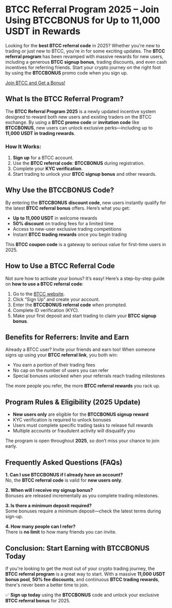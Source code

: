 
  <h1>BTCC Referral Program 2025 – Join Using BTCCBONUS for Up to 11,000 USDT in Rewards</h1>
  </header>

  <section>
    <p>Looking for the <strong>best BTCC referral code</strong> in 2025? Whether you're new to trading or just new to BTCC, you're in for some exciting updates. The <strong>BTCC referral program</strong> has been revamped with massive rewards for new users, including a generous <strong>BTCC signup bonus</strong>, trading discounts, and even cash incentives for referring friends. Start your crypto journey on the right foot by using the <strong>BTCCBONUS</strong> promo code when you sign up.</p>
  </section>
<a href="https://partner.btcc.com/us/c/BTCCBONUS/9303" target="_blank">Join BTCC and Get a Bonus!</a>

  <section>
    <h2>What Is the BTCC Referral Program?</h2>
    <p>The <strong>BTCC Referral Program 2025</strong> is a newly updated incentive system designed to reward both new users and existing traders on the BTCC exchange. By using a <strong>BTCC promo code</strong> or <strong>invitation code</strong> like <strong>BTCCBONUS</strong>, new users can unlock exclusive perks—including up to <strong>11,000 USDT in trading rewards</strong>.</p>

  <h3>How It Works:</h3>
  <ol>
      <li><strong>Sign up</strong> for a BTCC account.</li>
      <li>Use the <strong>BTCC referral code</strong>: <strong>BTCCBONUS</strong> during registration.</li>
      <li>Complete your <strong>KYC verification</strong>.</li>
      <li>Start trading to unlock your <strong>BTCC signup bonus</strong> and other rewards.</li>
    </ol>
  </section>

  <section>
    <h2>Why Use the BTCCBONUS Code?</h2>
    <p>By entering the <strong>BTCCBONUS</strong> <strong>discount code</strong>, new users instantly qualify for the latest <strong>BTCC referral bonus</strong> offers. Here’s what you get:</p>
    <ul>
      <li><strong>Up to 11,000 USDT</strong> in welcome rewards</li>
      <li><strong>50% discount</strong> on trading fees for a limited time</li>
      <li>Access to new-user exclusive trading competitions</li>
      <li>Instant <strong>BTCC trading rewards</strong> once you begin trading</li>
    </ul>
    <p>This <strong>BTCC coupon code</strong> is a gateway to serious value for first-time users in 2025.</p>
  </section>

  <section>
    <h2>How to Use a BTCC Referral Code</h2>
    <p>Not sure how to activate your bonus? It’s easy! Here’s a step-by-step guide on <strong>how to use a BTCC referral code</strong>:</p>
    <ol>
      <li>Go to the <a href="https://www.btcc.com" target="_blank" rel="noopener noreferrer">BTCC website</a>.</li>
      <li>Click “Sign Up” and create your account.</li>
      <li>Enter the <strong>BTCCBONUS referral code</strong> when prompted.</li>
      <li>Complete ID verification (KYC).</li>
      <li>Make your first deposit and start trading to claim your <strong>BTCC signup bonus</strong>.</li>
    </ol>
  </section>

  <section>
    <h2>Benefits for Referrers: Invite and Earn</h2>
    <p>Already a BTCC user? Invite your friends and earn too! When someone signs up using your <strong>BTCC referral link</strong>, you both win:</p>
    <ul>
      <li>You earn a portion of their trading fees</li>
      <li>No cap on the number of users you can refer</li>
      <li>Special bonuses unlocked when your referrals reach trading milestones</li>
    </ul>
    <p>The more people you refer, the more <strong>BTCC referral rewards</strong> you rack up.</p>
  </section>

  <section>
    <h2>Program Rules & Eligibility (2025 Update)</h2>
    <ul>
      <li><strong>New users only</strong> are eligible for the <strong>BTCCBONUS signup reward</strong></li>
      <li>KYC verification is required to unlock bonuses</li>
      <li>Users must complete specific trading tasks to release full rewards</li>
      <li>Multiple accounts or fraudulent activity will disqualify you</li>
    </ul>
    <p>The program is open throughout <strong>2025</strong>, so don’t miss your chance to join early.</p>
  </section>

  <section>
    <h2>Frequently Asked Questions (FAQs)</h2>
    <p><strong>1. Can I use BTCCBONUS if I already have an account?</strong><br>
    No, the <strong>BTCC referral code</strong> is valid for <strong>new users only</strong>.</p>
<p><strong>2. When will I receive my signup bonus?</strong><br>
  Bonuses are released incrementally as you complete trading milestones.</p>

  <p><strong>3. Is there a minimum deposit required?</strong><br>
    Some bonuses require a minimum deposit—check the latest terms during sign-up.</p>

  <p><strong>4. How many people can I refer?</strong><br>
    There is <strong>no limit</strong> to how many friends you can invite.</p>
  </section>

  <section>
    <h2>Conclusion: Start Earning with BTCCBONUS Today</h2>
    <p>If you're looking to get the most out of your crypto trading journey, the <strong>BTCC referral program</strong> is a great way to start. With a massive <strong>11,000 USDT bonus pool</strong>, <strong>50% fee discounts</strong>, and continuous <strong>BTCC trading rewards</strong>, there's never been a better time to join.</p>
    <p>✅ <strong>Sign up today</strong> using the <strong>BTCCBONUS</strong> code and unlock your exclusive <strong>BTCC referral bonus</strong> for 2025.</p>
  </section>
</body>
</html>

